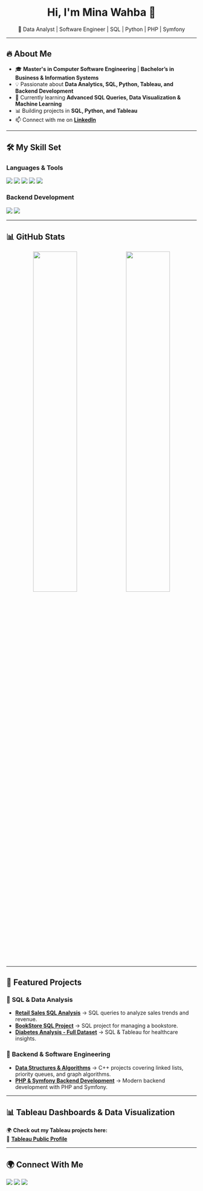 <h1 align="center">Hi, I'm Mina Wahba 👋</h1>
<p align="center">
  🚀 Data Analyst | Software Engineer | SQL | Python | PHP | Symfony  
</p>

---

## 🔥 About Me  
- 🎓 **Master's in Computer Software Engineering** | **Bachelor’s in Business & Information Systems**  
- 💡 Passionate about **Data Analytics, SQL, Python, Tableau, and Backend Development**  
- 🌱 Currently learning **Advanced SQL Queries, Data Visualization & Machine Learning**  
- 📊 Building projects in **SQL, Python, and Tableau**  
- 📫 Connect with me on **[LinkedIn](https://www.linkedin.com/in/mwahba98/)**  

---

## 🛠 My Skill Set  
### **Languages & Tools**  
<p align="left">
  <img src="https://img.shields.io/badge/Python-3776AB?style=for-the-badge&logo=python&logoColor=white"/>
  <img src="https://img.shields.io/badge/SQL-003B57?style=for-the-badge&logo=postgresql&logoColor=white"/>
  <img src="https://img.shields.io/badge/PostgreSQL-336791?style=for-the-badge&logo=postgresql&logoColor=white"/>
  <img src="https://img.shields.io/badge/Tableau-E97627?style=for-the-badge&logo=tableau&logoColor=white"/>
  <img src="https://img.shields.io/badge/PowerBI-F2C811?style=for-the-badge&logo=powerbi&logoColor=black"/>
</p>

### **Backend Development**
<p align="left">
  <img src="https://img.shields.io/badge/PHP-777BB4?style=for-the-badge&logo=php&logoColor=white"/>
  <img src="https://img.shields.io/badge/Symfony-000000?style=for-the-badge&logo=symfony&logoColor=white"/>
</p>

---

## 📊 GitHub Stats  
<p align="center">
  <img src="https://github-readme-stats.vercel.app/api?username=Minawahba98&show_icons=true&theme=dark" width="48%" />
  <img src="https://github-readme-streak-stats.herokuapp.com/?user=Minawahba98&theme=dark" width="48%" />
</p>

---

## 🚀 Featured Projects  
### 📌 **SQL & Data Analysis**  
- **[Retail Sales SQL Analysis](https://github.com/Minawahba98/Retail_sales_SQL)** → SQL queries to analyze sales trends and revenue.  
- **[BookStore SQL Project](https://github.com/Minawahba98/BookStore_SQL-Project)** → SQL project for managing a bookstore.  
- **[Diabetes Analysis - Full Dataset](https://github.com/Minawahba98/Diabetes_analysis_Full)** → SQL & Tableau for healthcare insights.  

### 📌 **Backend & Software Engineering**  
- **[Data Structures & Algorithms](https://github.com/Minawahba98/data-structures-algorithms)** → C++ projects covering linked lists, priority queues, and graph algorithms.  
- **[PHP & Symfony Backend Development](https://github.com/Minawahba98/PHP_Symfony_Project)** → Modern backend development with PHP and Symfony.  

---

## 📊 **Tableau Dashboards & Data Visualization**  
🌍 **Check out my Tableau projects here:**  
🔗 **[Tableau Public Profile](https://public.tableau.com/app/profile/mina.wahba/vizzes)**  

---

## 🌍 **Connect With Me**  
<p align="left">
  <a href="https://github.com/Minawahba98" target="_blank"><img src="https://img.shields.io/badge/GitHub-100000?style=for-the-badge&logo=github&logoColor=white"></a>
  <a href="https://www.linkedin.com/in/mwahba98/" target="_blank"><img src="https://img.shields.io/badge/LinkedIn-0077B5?style=for-the-badge&logo=linkedin&logoColor=white"></a>
  <a href="https://public.tableau.com/app/profile/mina.wahba/vizzes" target="_blank"><img src="https://img.shields.io/badge/Tableau-E97627?style=for-the-badge&logo=tableau&logoColor=white"></a>
</p>
